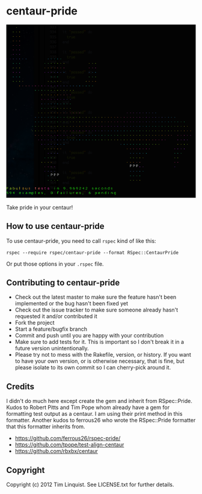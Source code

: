 # centaur-pride

![Screenshot](https://github.com/timlinquist/rspec-centaur-pride/raw/master/images/screenshot.png)

Take pride in your centaur!

## How to use centaur-pride

To use centaur-pride, you need to call `rspec` kind of like this:

    rspec --require rspec/centaur-pride --format RSpec::CentaurPride

Or put those options in your `.rspec` file.

## Contributing to centaur-pride

* Check out the latest master to make sure the feature hasn't been implemented or the bug hasn't been fixed yet
* Check out the issue tracker to make sure someone already hasn't requested it and/or contributed it
* Fork the project
* Start a feature/bugfix branch
* Commit and push until you are happy with your contribution
* Make sure to add tests for it. This is important so I don't break it in a future version unintentionally.
* Please try not to mess with the Rakefile, version, or history. If you want to have your own version, or is otherwise necessary, that is fine, but please isolate to its own commit so I can cherry-pick around it.

## Credits

I didn't do much here except create the gem and inherit from RSpec::Pride. Kudos to Robert Pitts and Tim Pope whom already have a gem for formatting
test output as a centaur. I am using their print method in this formatter. Another kudos to ferrous26 who wrote the RSpec::Pride formatter that this formatter inherits from.

* https://github.com/ferrous26/rspec-pride/
* https://github.com/tpope/test-align-centaur
* https://github.com/rbxbx/centaur

## Copyright

Copyright (c) 2012 Tim Linquist. See LICENSE.txt for further details.
